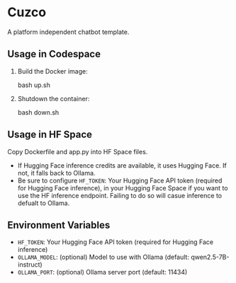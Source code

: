 
# Cuzco
A platform independent chatbot template.

## Usage in Codespace

1. Build the Docker image:

	bash up.sh

2. Shutdown the container:

	bash down.sh

## Usage in HF Space

Copy Dockerfile and app.py into HF Space files.
	
- If Hugging Face inference credits are available, it uses Hugging Face. If not, it falls back to Ollama.
- Be sure to configure `HF_TOKEN`: Your Hugging Face API token (required for Hugging Face inference), in your Hugging Face Space if you want to use the HF inference endpoint. Failing to do so will casue inference to defualt to Ollama.

## Environment Variables
- `HF_TOKEN`: Your Hugging Face API token (required for Hugging Face inference)
- `OLLAMA_MODEL`: (optional) Model to use with Ollama (default: qwen2.5-7B-instruct)
- `OLLAMA_PORT`: (optional) Ollama server port (default: 11434)
